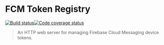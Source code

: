 # FCM Token Registry
[![Build status](https://img.shields.io/travis/xrps/fcm-token-registry.svg?style=flat-square)](https://travis-ci.org/xrps/fcm-token-registry)[![Code coverage status](https://img.shields.io/coveralls/github/xrps/fcm-token-registry.svg?style=flat-square)](https://coveralls.io/github/xrps/fcm-token-registry?branch=master)

> An HTTP web server for managing Firebase Cloud Messaging device tokens.
